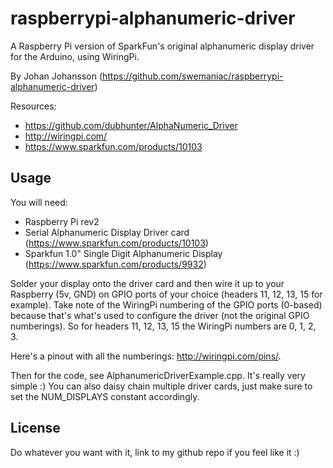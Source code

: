 raspberrypi-alphanumeric-driver
===============================
A Raspberry Pi version of SparkFun's original alphanumeric display driver for the Arduino, using WiringPi.

By Johan Johansson (https://github.com/swemaniac/raspberrypi-alphanumeric-driver)

Resources:

* https://github.com/dubhunter/AlphaNumeric_Driver
* http://wiringpi.com/
* https://www.sparkfun.com/products/10103

Usage
-----
You will need:

* Raspberry Pi rev2
* Serial Alphanumeric Display Driver card (https://www.sparkfun.com/products/10103)
* Sparkfun 1.0" Single Digit Alphanumeric Display (https://www.sparkfun.com/products/9932)

Solder your display onto the driver card and then wire it up to your Raspberry (5v, GND) on GPIO ports of your choice (headers 11, 12, 13, 15 for example).
Take note of the WiringPi numbering of the GPIO ports (0-based) because that's what's used to configure the driver (not the original GPIO numberings).
So for headers 11, 12, 13, 15 the WiringPi numbers are 0, 1, 2, 3.

Here's a pinout with all the numberings: http://wiringpi.com/pins/.

Then for the code, see AlphanumericDriverExample.cpp. It's really very simple :)
You can also daisy chain multiple driver cards, just make sure to set the NUM_DISPLAYS constant accordingly.

License
-------
Do whatever you want with it, link to my github repo if you feel like it :)